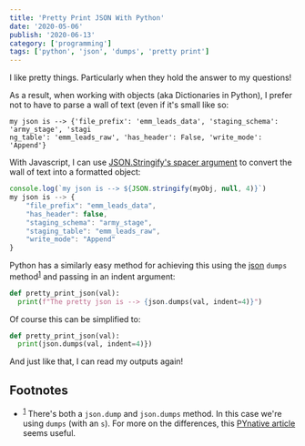 ```yaml
---
title: 'Pretty Print JSON With Python'
date: '2020-05-06'
publish: '2020-06-13'
category: ['programming']
tags: ['python', 'json', 'dumps', 'pretty print']
---
```


I like pretty things. Particularly when they hold the answer to my questions!

As a result, when working with objects (aka Dictionaries in Python), I prefer not to have to parse a wall of text (even if it's small like so:

```shell
my json is --> {'file_prefix': 'emm_leads_data', 'staging_schema': 'army_stage', 'stagi
ng_table': 'emm_leads_raw', 'has_header': False, 'write_mode': 'Append'}
```

With Javascript, I can use [JSON.Stringify's spacer argument](../../2019-06-13/json-stringify-spacer/#with-jsonstringify-and-spacer) to convert the wall of text into a formatted object:

```javascript
console.log(`my json is --> ${JSON.stringify(myObj, null, 4)}`)
my json is --> {
    "file_prefix": "emm_leads_data",
    "has_header": false,
    "staging_schema": "army_stage",
    "staging_table": "emm_leads_raw",
    "write_mode": "Append"
}
```

Python has a similarly easy method for achieving this using the [json](https://docs.python.org/3/library/json.html) `dumps` method<sup>[1](#footnotes)</sup><a id="fn1"></a> and passing in an indent argument:

```python
def pretty_print_json(val):
  print(f"The pretty json is --> {json.dumps(val, indent=4)}")
```

Of course this can be simplified to:

```python
def pretty_print_json(val):
  print(json.dumps(val, indent=4)})
```

And just like that, I can read my outputs again!

## Footnotes

-   <sup>[1](#fn1)</sup> There's both a `json.dump` and `json.dumps` method. In this case we're using `dumps` (with an `s`). For more on the differences, this [PYnative article](https://pynative.com/python-json-dumps-and-dump-for-json-encoding/) seems useful.
